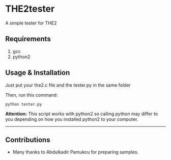 # THE2tester
A simple tester for THE2
## Requirements
1. gcc
2. python2

## Usage & Installation
Just put your the2.c file and the tester.py in the same folder

Then, run this command: 
```
python tester.py 
```
**Attention:** This script works with python2 so calling *python* may differ to you depending on how you installed python2 to your computer.


------------
## Contributions
- Many thanks to Abdulkadir Pamukcu for preparing samples.
